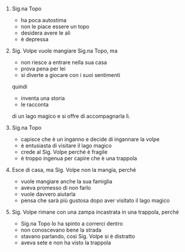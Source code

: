 ---
---

1. Sig.na Topo

   * ha poca autostima
   * non le piace essere un topo
   * desidera avere le ali
   * è depressa

2. Sig. Volpe vuole mangiare Sig.na Topo, ma

   * non riesce a entrare nella sua casa
   * prova pena per lei
   * si diverte a giocare con i suoi sentimenti

   quindi

   * inventa una storia
   * le racconta

   di un lago magico e si offre di accompagnarla lì.

3. Sig.na Topo

   * capisce che è un inganno e decide di ingannare la volpe
   * è entusiasta di visitare il lago magico
   * crede al Sig. Volpe perché è fragile
   * è troppo ingenua per capire che è una trappola

4. Esce di casa, ma Sig. Volpe non la mangia, perché

   * vuole mangiare anche la sua famiglia
   * aveva promesso di non farlo
   * vuole davvero aiutarla
   * pensa che sarà più gustosa dopo aver visitato il lago magico

5. Sig. Volpe rimane con una zampa incastrata in una trappola, perché

   * Sig.na Topo lo ha spinto a correrci dentro
   * non conoscevano bene la strada
   * stavano parlando, così Sig. Volpe si è distratto
   * aveva sete e non ha visto la trappola